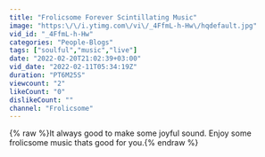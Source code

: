 ```yaml
---
title: "Frolicsome Forever Scintillating Music"
image: "https:\/\/i.ytimg.com\/vi\/_4FfmL-h-Hw\/hqdefault.jpg"
vid_id: "_4FfmL-h-Hw"
categories: "People-Blogs"
tags: ["soulful","music","live"]
date: "2022-02-20T21:02:39+03:00"
vid_date: "2022-02-11T05:34:19Z"
duration: "PT6M25S"
viewcount: "2"
likeCount: "0"
dislikeCount: ""
channel: "Frolicsome"
---
```

{% raw %}It always good to make some joyful sound. Enjoy some frolicsome music thats good for you.{% endraw %}
